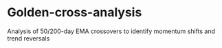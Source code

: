 # Golden-cross-analysis
Analysis of 50/200-day EMA crossovers to identify momentum shifts and trend reversals
